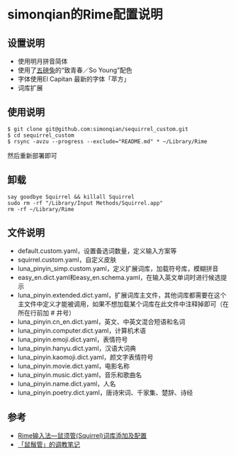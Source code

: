 # simonqian的Rime配置说明

## 设置说明
* 使用明月拼音简体
* 使用了[五磅兔](mailto:zcunlin@foxmail.com)的“致青春／So Young”配色
* 字体使用El Capitan 最新的字体「苹方」
* 词库扩展

## 使用说明
```
$ git clone git@github.com:simonqian/sequirrel_custom.git
$ cd sequirrel_custom
$ rsync -avzu --progress --exclude="README.md" * ~/Library/Rime
```
然后重新部署即可

## 卸载
```
say goodbye Squirrel && killall Squirrel
sudo rm -rf "/Library/Input Methods/Squirrel.app"
rm -rf ~/Library/Rime
```

## 文件说明
* default.custom.yaml，设置备选词数量，定义输入方案等
* squirrel.custom.yaml，自定义皮肤
* luna_pinyin_simp.custom.yaml，定义扩展词库，加载符号库，模糊拼音
* easy_en.dict.yaml和easy_en.schema.yaml，在输入英文单词时进行候选提示
* luna_pinyin.extended.dict.yaml，扩展词库主文件，其他词库都需要在这个主文件中定义才能被调用，如果不想加载某个词库在此文件中注释掉即可（在所在行前加 # 井号）
* luna_pinyin.cn_en.dict.yaml，英文、中英文混合短语和名词
* luna_pinyin.computer.dict.yaml，计算机术语
* luna_pinyin.emoji.dict.yaml，表情符号
* luna_pinyin.hanyu.dict.yaml，汉语大词典
* luna_pinyin.kaomoji.dict.yaml，颜文字表情符号
* luna_pinyin.movie.dict.yaml，电影名称
* luna_pinyin.music.dict.yaml，音乐和歌曲名
* luna_pinyin.name.dict.yaml，人名
* luna_pinyin.poetry.dict.yaml，唐诗宋词、千家集、楚辞、诗经

## 参考
* [Rime输入法—鼠须管(Squirrel)词库添加及配置](http://www.jianshu.com/p/cffc0ea094a7)
* [「鼠鬚管」的调教笔记](http://www.jianshu.com/p/ef2d9442fb0c/comments/486329)
